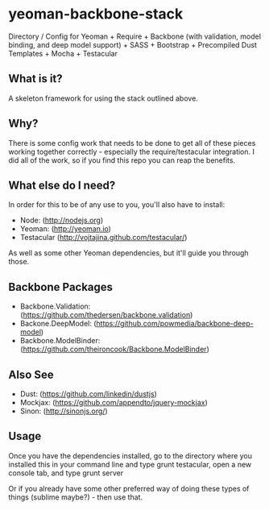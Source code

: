 yeoman-backbone-stack
=====================

Directory / Config for Yeoman + Require + Backbone (with validation, model binding, and deep model support) + SASS + Bootstrap + Precompiled Dust Templates + Mocha + Testacular

What is it?
--------------

A skeleton framework for using the stack outlined above. 

Why?
-------------
There is some config work that needs to be done to get all of these pieces working together correctly - especially the require/testacular integration. I did all of the work, so if you find this repo you can reap the benefits.

What else do I need?
-----------
In order for this to be of any use to you, you'll also have to install:

+ Node: (http://nodejs.org)
+ Yeoman: (http://yeoman.io)
+ Testacular (http://vojtajina.github.com/testacular/)

As well as some other Yeoman dependencies, but it'll guide you through those.

Backbone Packages
----------
+ Backbone.Validation: (https://github.com/thedersen/backbone.validation)
+ Backone.DeepModel: (https://github.com/powmedia/backbone-deep-model)
+ Backbone.ModelBinder: (https://github.com/theironcook/Backbone.ModelBinder) 

Also See
---------
+ Dust: (https://github.com/linkedin/dustjs)
+ Mockjax: (https://github.com/appendto/jquery-mockjax)
+ Sinon: (http://sinonjs.org/)

Usage
-------
Once you have the dependencies installed, go to the directory where you installed this in your command line and type grunt testacular, open a new console tab, and type grunt server

Or if you already have some other preferred way of doing these types of things (sublime maybe?) - then use that.


